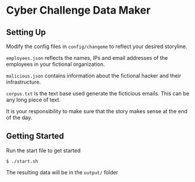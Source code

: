 # Cyber Challenge Data Maker

## Setting Up

Modify the config files in `config/changeme` to reflect your desired storyline. 

`employees.json` reflects the names, IPs and email addresses of the employees in your fictional organization.

`malicious.json` contains information about the fictional hacker and their infrastructure. 

`corpus.txt` is the text base used generate the ficticious emails. This can be any long piece of text. 

It is your responsibility to make sure that the story makes sense at the end of the day. 


## Getting Started

Run the start file to get started

```
$ ./start.sh
```

The resulting data will be in the `output/` folder


